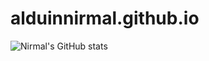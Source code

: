 # alduinnirmal.github.io
![Nirmal's GitHub stats](https://github-readme-stats.vercel.app/api?username=alduinnirmal&show_icons=true)
